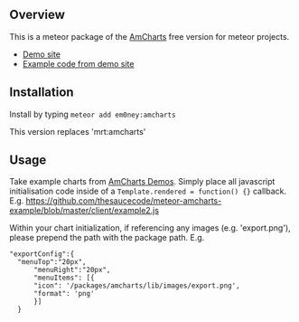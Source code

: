 ## Overview 

This is a meteor package of the [AmCharts](http://www.amcharts.com/) free version for meteor projects.

- [Demo site](http://em0ney-amcharts-example.meteor.com)
- [Example code from demo site](https://github.com/thesaucecode/meteor-amcharts-example)

## Installation

Install by typing `meteor add em0ney:amcharts`

This version replaces 'mrt:amcharts'

## Usage

Take example charts from [AmCharts Demos](http://www.amcharts.com/demos/).  Simply place all javascript initialisation code inside of a `Template.rendered = function() {}` callback.  E.g. https://github.com/thesaucecode/meteor-amcharts-example/blob/master/client/example2.js

Within your chart initialization, if referencing any images (e.g. 'export.png'), please prepend the path with the package path.  E.g.

    "exportConfig":{
      "menuTop":"20px",
          "menuRight":"20px",
          "menuItems": [{
          "icon": '/packages/amcharts/lib/images/export.png',
          "format": 'png'   
          }]  
      }

